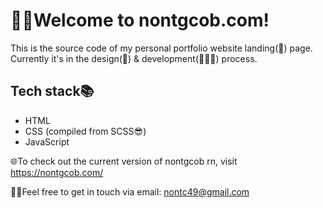 # 👋🏻Welcome to nontgcob.com!
This is the source code of my personal portfolio website landing(🛬) page.
Currently it's in the design(🎨) & development(👨🏻‍💻) process.

## Tech stack📚
- HTML
- CSS (compiled from SCSS😎)
- JavaScript
<!-- - Python (Flask) -->
<!-- - SQLite -->

🌐To check out the current version of nontgcob rn, visit https://nontgcob.com/

🤝🏻Feel free to get in touch via email: nontc49@gmail.com

<!-- A note to myself -->
<!-- To compile the sass code to css, run this cmd in the terminal: npm run compile:sass -->
<!-- Don't forget to turn on Auto Save on your IDE first so it automatically runs things -->
<!-- To stop the compiling process, press Ctrl-C and hit Enter -->
